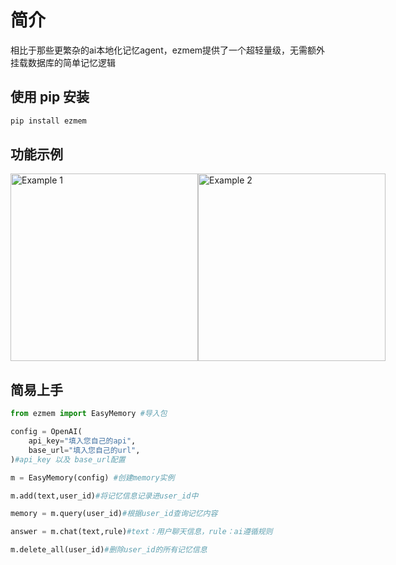 # 简介
相比于那些更繁杂的ai本地化记忆agent，ezmem提供了一个超轻量级，无需额外挂载数据库的简单记忆逻辑  
## 使用 pip 安装
```bash
pip install ezmem
```
## 功能示例  
<div style="display: flex; justify-content: space-around; align-items: center;">
  <img src="./images/example1.jpg" alt="Example 1" width="300"/>
  <img src="./images/example2.jpg" alt="Example 2" width="300"/>
</div>

## 简易上手
```python
from ezmem import EasyMemory #导入包

config = OpenAI(
    api_key="填入您自己的api",
    base_url="填入您自己的url",
)#api_key 以及 base_url配置

m = EasyMemory(config) #创建memory实例

m.add(text,user_id)#将记忆信息记录进user_id中

memory = m.query(user_id)#根据user_id查询记忆内容

answer = m.chat(text,rule)#text：用户聊天信息，rule：ai遵循规则

m.delete_all(user_id)#删除user_id的所有记忆信息
```
